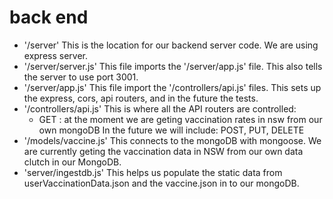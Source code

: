 # back end

- '/server'
This is the location for our backend server code. We are using express server. 
- '/server/server.js' 
This file imports the '/server/app.js' file. This also tells the server to use port 3001.
- '/server/app.js' 
This file import the '/controllers/api.js' files. This sets up the express, cors, api routers, and in the future the tests.
- '/controllers/api.js'
This is where all the API routers are controlled: 
    -  GET : at the moment we are geting vaccination rates in nsw from our own mongoDB
 In the future we will include: POST, PUT, DELETE
- '/models/vaccine.js'
This connects to the mongoDB with mongoose. We are currently geting the vaccination data in NSW from our own data clutch in our MongoDB.
- 'server/ingestdb.js'
This helps us populate the static data from userVaccinationData.json and the vaccine.json in to our mongoDB.